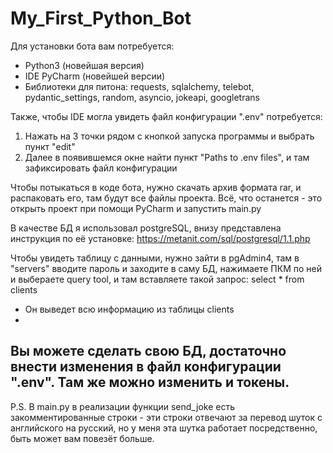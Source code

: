 # My_First_Python_Bot
Для установки бота вам потребуется:
  - Python3 (новейшая версия)
  - IDE PyCharm (новейшей версии)
  - Библиотеки для питона: requests, sqlalchemy, telebot, pydantic_settings, random, asyncio, jokeapi, googletrans

Также, чтобы IDE могла увидеть файл конфигурации ".env" потребуется:
  1) Нажать на 3 точки рядом с кнопкой запуска программы и выбрать пункт "edit"
  2) Далее в появившемся окне найти пункт "Paths to .env files", и там зафиксировать файл конфигурации

Чтобы потыкаться в коде бота, нужно скачать архив формата rar, и распаковать его, там будут все файлы проекта.
Всё, что останется - это открыть проект при помощи PyCharm и запустить main.py

В качестве БД я использовал postgreSQL, внизу представлена инструкция по её установке:
  https://metanit.com/sql/postgresql/1.1.php

Чтобы увидеть таблицу с данными, нужно зайти в pgAdmin4, там в "servers" вводите пароль и заходите в саму БД, нажимаете ПКМ по ней и выбераете query tool, и там вставляете такой запрос:
  select * from clients
- Он выведет всю информацию из таблицы clients
- 
Вы можете сделать свою БД, достаточно внести изменения в файл конфигурации ".env". Там же можно изменить и токены.
---
P.S. В main.py в реализации функции send_joke есть закомментированные строки - эти строки отвечают за перевод шуток с английского на русский, но у меня эта шутка работает посредственно, быть может вам повезёт больше.
